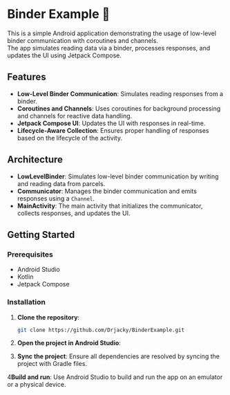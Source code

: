 # Binder Example 🤖

This is a simple Android application demonstrating the usage of low-level binder communication with coroutines and channels.  
The app simulates reading data via a binder, processes responses, and updates the UI using Jetpack Compose.

## Features

- **Low-Level Binder Communication**: Simulates reading responses from a binder.
- **Coroutines and Channels**: Uses coroutines for background processing and channels for reactive data handling.
- **Jetpack Compose UI**: Updates the UI with responses in real-time.
- **Lifecycle-Aware Collection**: Ensures proper handling of responses based on the lifecycle of the activity.

## Architecture

- **LowLevelBinder**: Simulates low-level binder communication by writing and reading data from parcels.
- **Communicator**: Manages the binder communication and emits responses using a `Channel`.
- **MainActivity**: The main activity that initializes the communicator, collects responses, and updates the UI.

## Getting Started

### Prerequisites

- Android Studio
- Kotlin
- Jetpack Compose

### Installation

1. **Clone the repository**:
    ```bash
    git clone https://github.com/Drjacky/BinderExample.git
    ```

2. **Open the project in Android Studio**:

3. **Sync the project**: Ensure all dependencies are resolved by syncing the project with Gradle files.

4**Build and run**: Use Android Studio to build and run the app on an emulator or a physical device.


